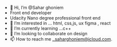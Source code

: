 - 👋 Hi, I’m @Sahar ghoniem
- Front end developer
- Udacity Nano degree professional front end
- 👀 I’m interested in ... html, css,js, ux figma , react
- 🌱 I’m currently learning ...c++
- 💞️ I’m looking to collaborate on design
- 📫 How to reach me ..saharghoniem@icloud.com.

<!---
Saharghoniem/Saharghoniem is a ✨ special ✨ repository because its `README.md` (this file) appears on your GitHub profile.
You can click the Preview link to take a look at your changes.
--->
